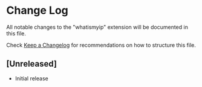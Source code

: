 # Change Log

All notable changes to the "whatismyip" extension will be documented in this file.

Check [Keep a Changelog](http://keepachangelog.com/) for recommendations on how to structure this file.

## [Unreleased]

- Initial release
